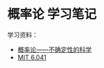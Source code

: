 # 概率论 学习笔记

学习资料：

- [概率论——不确定性的科学](http://www.xuetangx.com/courses/course-v1:MITx+6_041x+2017_T1/about)
- [MIT 6.041](https://ocw.mit.edu/courses/electrical-engineering-and-computer-science/6-041sc-probabilistic-systems-analysis-and-applied-probability-fall-2013/)
